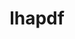 ---
title: "lhapdf"
layout: cache
categories: [package, develop]
meta: {"versions": ["6.5.4", "6.5.5"], "compilers": ["gcc@=11.4.0"], "oss": ["ubuntu22.04"], "platforms": ["linux"], "targets": ["x86_64_v3"], "stacks": ["hep", "root"], "num_specs": 14, "num_specs_by_stack": {"root": 14, "hep": 14}}
spec_details: [{"hash": "3gpycj2opfcg6u3jccxb76sozpcgzp3h", "compiler": "gcc@=11.4.0", "versions": ["6.5.4"], "os": "ubuntu22.04", "platform": "linux", "target": "x86_64_v3", "variants": ["build_system=autotools", "+python"], "stacks": ["root", "hep"], "size": "-", "tarball": "https://binaries.spack.io/develop/build_cache/linux-ubuntu22.04-x86_64_v3/gcc-11.4.0/lhapdf-6.5.4/linux-ubuntu22.04-x86_64_v3-gcc-11.4.0-lhapdf-6.5.4-3gpycj2opfcg6u3jccxb76sozpcgzp3h.spack"}, {"hash": "apy4xwl7t6uepkohjcswrlnwwms7oilm", "compiler": "gcc@=11.4.0", "versions": ["6.5.4"], "os": "ubuntu22.04", "platform": "linux", "target": "x86_64_v3", "variants": ["build_system=autotools", "+python"], "stacks": ["root", "hep"], "size": "-", "tarball": "https://binaries.spack.io/develop/build_cache/linux-ubuntu22.04-x86_64_v3/gcc-11.4.0/lhapdf-6.5.4/linux-ubuntu22.04-x86_64_v3-gcc-11.4.0-lhapdf-6.5.4-apy4xwl7t6uepkohjcswrlnwwms7oilm.spack"}, {"hash": "cgbp7vcqkd7rw2yfph2ninvdlntabm24", "compiler": "gcc@=11.4.0", "versions": ["6.5.4"], "os": "ubuntu22.04", "platform": "linux", "target": "x86_64_v3", "variants": ["build_system=autotools", "+python"], "stacks": ["root", "hep"], "size": "-", "tarball": "https://binaries.spack.io/develop/build_cache/linux-ubuntu22.04-x86_64_v3/gcc-11.4.0/lhapdf-6.5.4/linux-ubuntu22.04-x86_64_v3-gcc-11.4.0-lhapdf-6.5.4-cgbp7vcqkd7rw2yfph2ninvdlntabm24.spack"}, {"hash": "fjcux5mn4q5p25zqzg4yjvwehkcufkex", "compiler": "gcc@=11.4.0", "versions": ["6.5.4"], "os": "ubuntu22.04", "platform": "linux", "target": "x86_64_v3", "variants": ["build_system=autotools", "+python"], "stacks": ["root", "hep"], "size": "-", "tarball": "https://binaries.spack.io/develop/build_cache/linux-ubuntu22.04-x86_64_v3/gcc-11.4.0/lhapdf-6.5.4/linux-ubuntu22.04-x86_64_v3-gcc-11.4.0-lhapdf-6.5.4-fjcux5mn4q5p25zqzg4yjvwehkcufkex.spack"}, {"hash": "fx2s47erwcqiiyz5c7wpnxubiauupb5t", "compiler": "gcc@=11.4.0", "versions": ["6.5.4"], "os": "ubuntu22.04", "platform": "linux", "target": "x86_64_v3", "variants": ["build_system=autotools", "+python"], "stacks": ["root", "hep"], "size": "-", "tarball": "https://binaries.spack.io/develop/build_cache/linux-ubuntu22.04-x86_64_v3/gcc-11.4.0/lhapdf-6.5.4/linux-ubuntu22.04-x86_64_v3-gcc-11.4.0-lhapdf-6.5.4-fx2s47erwcqiiyz5c7wpnxubiauupb5t.spack"}, {"hash": "jpzzcil62jnrgmekgisvwenc3ydmwmy4", "compiler": "gcc@=11.4.0", "versions": ["6.5.4"], "os": "ubuntu22.04", "platform": "linux", "target": "x86_64_v3", "variants": ["build_system=autotools", "+python"], "stacks": ["root", "hep"], "size": "-", "tarball": "https://binaries.spack.io/develop/build_cache/linux-ubuntu22.04-x86_64_v3/gcc-11.4.0/lhapdf-6.5.4/linux-ubuntu22.04-x86_64_v3-gcc-11.4.0-lhapdf-6.5.4-jpzzcil62jnrgmekgisvwenc3ydmwmy4.spack"}, {"hash": "kfklkjfasdhkosow4unqyuzqvrv6xyp4", "compiler": "gcc@=11.4.0", "versions": ["6.5.4"], "os": "ubuntu22.04", "platform": "linux", "target": "x86_64_v3", "variants": ["build_system=autotools", "+python"], "stacks": ["root", "hep"], "size": "-", "tarball": "https://binaries.spack.io/develop/build_cache/linux-ubuntu22.04-x86_64_v3/gcc-11.4.0/lhapdf-6.5.4/linux-ubuntu22.04-x86_64_v3-gcc-11.4.0-lhapdf-6.5.4-kfklkjfasdhkosow4unqyuzqvrv6xyp4.spack"}, {"hash": "kv35jg3f4ufwxaqmosbno7ex6ighx4am", "compiler": "gcc@=11.4.0", "versions": ["6.5.4"], "os": "ubuntu22.04", "platform": "linux", "target": "x86_64_v3", "variants": ["build_system=autotools", "+python"], "stacks": ["root", "hep"], "size": "-", "tarball": "https://binaries.spack.io/develop/build_cache/linux-ubuntu22.04-x86_64_v3/gcc-11.4.0/lhapdf-6.5.4/linux-ubuntu22.04-x86_64_v3-gcc-11.4.0-lhapdf-6.5.4-kv35jg3f4ufwxaqmosbno7ex6ighx4am.spack"}, {"hash": "v52tduzha7c6mzitdziz4hfgh6h3zsky", "compiler": "gcc@=11.4.0", "versions": ["6.5.4"], "os": "ubuntu22.04", "platform": "linux", "target": "x86_64_v3", "variants": ["build_system=autotools", "+python"], "stacks": ["root", "hep"], "size": "-", "tarball": "https://binaries.spack.io/develop/build_cache/linux-ubuntu22.04-x86_64_v3/gcc-11.4.0/lhapdf-6.5.4/linux-ubuntu22.04-x86_64_v3-gcc-11.4.0-lhapdf-6.5.4-v52tduzha7c6mzitdziz4hfgh6h3zsky.spack"}, {"hash": "wrkkuojy2oh5ngbsha5qdpcdwzo4kulc", "compiler": "gcc@=11.4.0", "versions": ["6.5.4"], "os": "ubuntu22.04", "platform": "linux", "target": "x86_64_v3", "variants": ["build_system=autotools", "+python"], "stacks": ["root", "hep"], "size": "-", "tarball": "https://binaries.spack.io/develop/build_cache/linux-ubuntu22.04-x86_64_v3/gcc-11.4.0/lhapdf-6.5.4/linux-ubuntu22.04-x86_64_v3-gcc-11.4.0-lhapdf-6.5.4-wrkkuojy2oh5ngbsha5qdpcdwzo4kulc.spack"}, {"hash": "xz67fhkohznsofrskcir5lof2wufnqgs", "compiler": "gcc@=11.4.0", "versions": ["6.5.4"], "os": "ubuntu22.04", "platform": "linux", "target": "x86_64_v3", "variants": ["build_system=autotools", "+python"], "stacks": ["root", "hep"], "size": "-", "tarball": "https://binaries.spack.io/develop/build_cache/linux-ubuntu22.04-x86_64_v3/gcc-11.4.0/lhapdf-6.5.4/linux-ubuntu22.04-x86_64_v3-gcc-11.4.0-lhapdf-6.5.4-xz67fhkohznsofrskcir5lof2wufnqgs.spack"}, {"hash": "z2giole6dtck5nzvxp6zh7y3wz26qo35", "compiler": "gcc@=11.4.0", "versions": ["6.5.4"], "os": "ubuntu22.04", "platform": "linux", "target": "x86_64_v3", "variants": ["build_system=autotools", "+python"], "stacks": ["root", "hep"], "size": "-", "tarball": "https://binaries.spack.io/develop/build_cache/linux-ubuntu22.04-x86_64_v3/gcc-11.4.0/lhapdf-6.5.4/linux-ubuntu22.04-x86_64_v3-gcc-11.4.0-lhapdf-6.5.4-z2giole6dtck5nzvxp6zh7y3wz26qo35.spack"}, {"hash": "37mpzgxep5ffjqtvnaj2mhdjnr3satzk", "compiler": "gcc@=11.4.0", "versions": ["6.5.5"], "os": "ubuntu22.04", "platform": "linux", "target": "x86_64_v3", "variants": ["build_system=autotools", "+python"], "stacks": ["root", "hep"], "size": "-", "tarball": "https://binaries.spack.io/develop/build_cache/linux-ubuntu22.04-x86_64_v3/gcc-11.4.0/lhapdf-6.5.5/linux-ubuntu22.04-x86_64_v3-gcc-11.4.0-lhapdf-6.5.5-37mpzgxep5ffjqtvnaj2mhdjnr3satzk.spack"}, {"hash": "mz3lfcjhly4zivdly54es3e3eyldhsnb", "compiler": "gcc@=11.4.0", "versions": ["6.5.5"], "os": "ubuntu22.04", "platform": "linux", "target": "x86_64_v3", "variants": ["build_system=autotools", "+python"], "stacks": ["root", "hep"], "size": "-", "tarball": "https://binaries.spack.io/develop/build_cache/linux-ubuntu22.04-x86_64_v3/gcc-11.4.0/lhapdf-6.5.5/linux-ubuntu22.04-x86_64_v3-gcc-11.4.0-lhapdf-6.5.5-mz3lfcjhly4zivdly54es3e3eyldhsnb.spack"}]
---